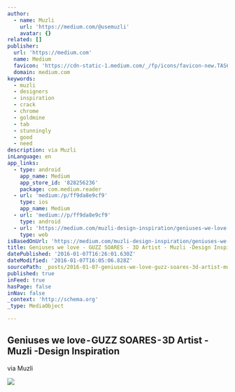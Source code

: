```yaml
---
author:
  - name: Muzli
    url: 'https://medium.com/@usemuzli'
    avatar: {}
related: []
publisher:
  url: 'https://medium.com'
  name: Medium
  favicon: 'https://cdn-static-1.medium.com/_/fp/icons/favicon-new.TAS6uQ-Y7kcKgi0xjcYHXw.ico'
  domain: medium.com
keywords:
  - muzli
  - designers
  - inspiration
  - crack
  - chrome
  - goldmine
  - tab
  - stunningly
  - good
  - need
description: via Muzli
inLanguage: en
app_links:
  - type: android
    app_name: Medium
    app_store_id: '828256236'
    package: com.medium.reader
  - url: 'medium:/p/ff9da8e9cf9'
    type: ios
    app_name: Medium
  - url: 'medium://p/ff9da8e9cf9'
    type: android
  - url: 'https://medium.com/muzli-design-inspiration/geniuses-we-love-guzz-soares-3d-artist-ff9da8e9cf9'
    type: web
isBasedOnUrl: 'https://medium.com/muzli-design-inspiration/geniuses-we-love-guzz-soares-3d-artist-ff9da8e9cf9#.93xebuckj'
title: Geniuses we love - GUZZ SOARES - 3D Artist - Muzli -Design Inspiration
datePublished: '2016-01-07T16:26:01.630Z'
dateModified: '2016-01-07T16:05:06.828Z'
sourcePath: _posts/2016-01-07-geniuses-we-love-guzz-soares-3d-artist-muzli-design-i.md
published: true
inFeed: true
hasPage: false
inNav: false
_context: 'http://schema.org'
_type: MediaObject

---
```

<article style=""><h1>Geniuses we love - GUZZ SOARES - 3D Artist - Muzli -Design Inspiration</h1><p>via Muzli</p><img src="https://cdn-images-1.medium.com/max/800/1*yjxZcYH7qj43EpD5F3oA_Q.jpeg" /></article>